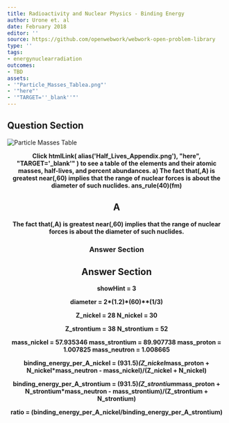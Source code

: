 ```yaml
---
title: Radioactivity and Nuclear Physics - Binding Energy
author: Urone et. al
date: February 2018
editor: ''
source: https://github.com/openwebwork/webwork-open-problem-library
type: ''
tags:
- energynuclearradiation
outcomes:
- TBD
assets:
- '"Particle_Masses_Tablea.png"'
- '"here"'
- '"TARGET=''_blank''"'
---
```


## Question Section 

![Particle Masses Table]("Particle_Masses_Tablea.png")

<center> 

<b>
Click htmlLink( alias('Half_Lives_Appendix.png'), "here", "TARGET='_blank'" ) to see a table of the elements and their atomic masses, half-lives, and percent abundances.
a) The fact that(,A) is greatest near(,60) implies that the range of nuclear forces is about the diameter of such nuclides.
ans_rule(40)(fm)

## A
The fact that(,A) is greatest near(,60) implies that the range of nuclear forces is about the diameter of such nuclides.
### Answer Section


## Answer Section

showHint = 3

diameter = 2*(1.2)*(60)**(1/3)

Z_nickel = 28
N_nickel = 30

Z_strontium = 38
N_strontium = 52

mass_nickel = 57.935346
mass_strontium = 89.907738
mass_proton = 1.007825
mass_neutron = 1.008665

binding_energy_per_A_nickel = (931.5)*(Z_nickel*mass_proton + N_nickel*mass_neutron - mass_nickel)/(Z_nickel + N_nickel)

binding_energy_per_A_strontium = (931.5)*(Z_strontium*mass_proton + N_strontium*mass_neutron - mass_strontium)/(Z_strontium + N_strontium)

ratio = (binding_energy_per_A_nickel/binding_energy_per_A_strontium)